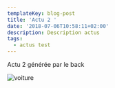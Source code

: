 ```yaml
---
templateKey: blog-post
title: 'Actu 2 '
date: '2018-07-06T10:58:11+02:00'
description: Description actus
tags:
  - actus test
---
```

Actu 2 générée par le back

![voiture](/img/ferrari.jpg)
